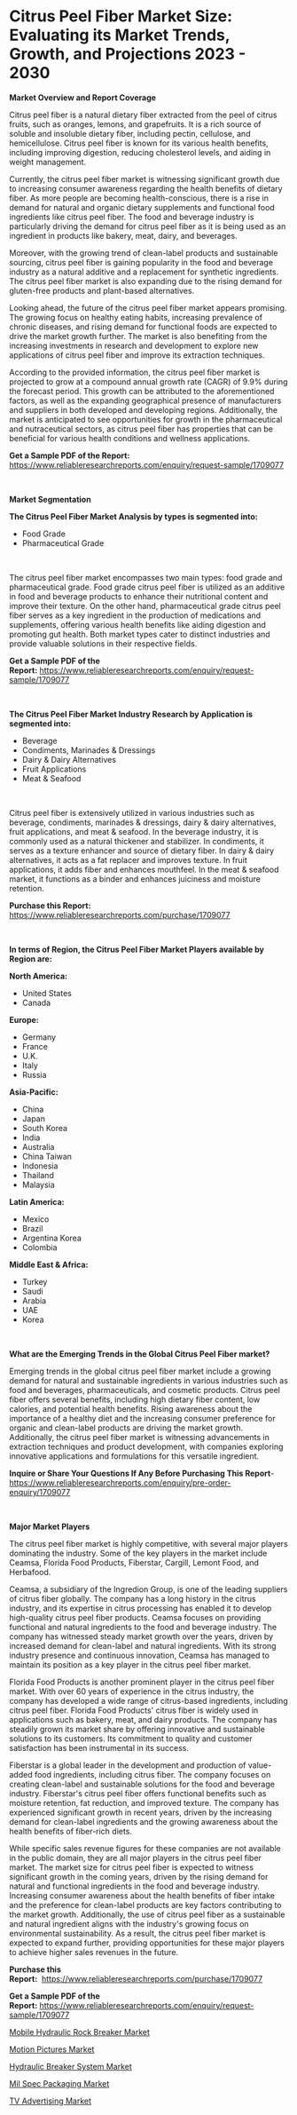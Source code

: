 <p><h1>Citrus Peel Fiber Market Size: Evaluating its Market Trends, Growth, and Projections 2023 - 2030</h1></p><p><strong>Market Overview and Report Coverage</strong></p>
<p><p>Citrus peel fiber is a natural dietary fiber extracted from the peel of citrus fruits, such as oranges, lemons, and grapefruits. It is a rich source of soluble and insoluble dietary fiber, including pectin, cellulose, and hemicellulose. Citrus peel fiber is known for its various health benefits, including improving digestion, reducing cholesterol levels, and aiding in weight management.</p><p>Currently, the citrus peel fiber market is witnessing significant growth due to increasing consumer awareness regarding the health benefits of dietary fiber. As more people are becoming health-conscious, there is a rise in demand for natural and organic dietary supplements and functional food ingredients like citrus peel fiber. The food and beverage industry is particularly driving the demand for citrus peel fiber as it is being used as an ingredient in products like bakery, meat, dairy, and beverages.</p><p>Moreover, with the growing trend of clean-label products and sustainable sourcing, citrus peel fiber is gaining popularity in the food and beverage industry as a natural additive and a replacement for synthetic ingredients. The citrus peel fiber market is also expanding due to the rising demand for gluten-free products and plant-based alternatives.</p><p>Looking ahead, the future of the citrus peel fiber market appears promising. The growing focus on healthy eating habits, increasing prevalence of chronic diseases, and rising demand for functional foods are expected to drive the market growth further. The market is also benefiting from the increasing investments in research and development to explore new applications of citrus peel fiber and improve its extraction techniques.</p><p>According to the provided information, the citrus peel fiber market is projected to grow at a compound annual growth rate (CAGR) of 9.9% during the forecast period. This growth can be attributed to the aforementioned factors, as well as the expanding geographical presence of manufacturers and suppliers in both developed and developing regions. Additionally, the market is anticipated to see opportunities for growth in the pharmaceutical and nutraceutical sectors, as citrus peel fiber has properties that can be beneficial for various health conditions and wellness applications.</p></p>
<p><strong>Get a Sample PDF of the Report:</strong> <a href="https://www.reliableresearchreports.com/enquiry/request-sample/1709077">https://www.reliableresearchreports.com/enquiry/request-sample/1709077</a></p>
<p>&nbsp;</p>
<p><strong>Market Segmentation</strong></p>
<p><strong>The Citrus Peel Fiber Market Analysis by types is segmented into:</strong></p>
<p><ul><li>Food Grade</li><li>Pharmaceutical Grade</li></ul></p>
<p>&nbsp;</p>
<p><p>The citrus peel fiber market encompasses two main types: food grade and pharmaceutical grade. Food grade citrus peel fiber is utilized as an additive in food and beverage products to enhance their nutritional content and improve their texture. On the other hand, pharmaceutical grade citrus peel fiber serves as a key ingredient in the production of medications and supplements, offering various health benefits like aiding digestion and promoting gut health. Both market types cater to distinct industries and provide valuable solutions in their respective fields.</p></p>
<p><strong>Get a Sample PDF of the Report:</strong>&nbsp;<a href="https://www.reliableresearchreports.com/enquiry/request-sample/1709077">https://www.reliableresearchreports.com/enquiry/request-sample/1709077</a></p>
<p>&nbsp;</p>
<p><strong>The Citrus Peel Fiber Market Industry Research by Application is segmented into:</strong></p>
<p><ul><li>Beverage</li><li>Condiments, Marinades & Dressings</li><li>Dairy & Dairy Alternatives</li><li>Fruit Applications</li><li>Meat & Seafood</li></ul></p>
<p>&nbsp;</p>
<p><p>Citrus peel fiber is extensively utilized in various industries such as beverage, condiments, marinades & dressings, dairy & dairy alternatives, fruit applications, and meat & seafood. In the beverage industry, it is commonly used as a natural thickener and stabilizer. In condiments, it serves as a texture enhancer and source of dietary fiber. In dairy & dairy alternatives, it acts as a fat replacer and improves texture. In fruit applications, it adds fiber and enhances mouthfeel. In the meat & seafood market, it functions as a binder and enhances juiciness and moisture retention.</p></p>
<p><strong>Purchase this Report:</strong>&nbsp; <a href="https://www.reliableresearchreports.com/purchase/1709077">https://www.reliableresearchreports.com/purchase/1709077</a></p>
<p>&nbsp;</p>
<p><strong>In terms of Region, the Citrus Peel Fiber Market Players available by Region are:</strong></p>
<p>
    <p> <strong> North America: </strong>
        <ul>
            <li>United States</li>
            <li>Canada</li>
        </ul>
        </p> 
    <p> <strong> Europe: </strong>
        <ul>
            <li>Germany</li>
            <li>France</li>
            <li>U.K.</li>
            <li>Italy</li>
            <li>Russia</li>
        </ul>
        </p> 
    <p> <strong> Asia-Pacific: </strong>
        <ul>
            <li>China</li>
            <li>Japan</li>
            <li>South Korea</li>
            <li>India</li>
            <li>Australia</li>
            <li>China Taiwan</li>
            <li>Indonesia</li>
            <li>Thailand</li>
            <li>Malaysia</li>
        </ul>
        </p> 
    <p> <strong> Latin America: </strong>
        <ul>
            <li>Mexico</li>
            <li>Brazil</li>
            <li>Argentina Korea</li>
            <li>Colombia</li>
        </ul>
        </p> 
    <p> <strong> Middle East & Africa: </strong>
        <ul>
            <li>Turkey</li>
            <li>Saudi</li>
            <li>Arabia</li>
            <li>UAE</li>
            <li>Korea</li>
        </ul>
    </p>
    </p>
<p>&nbsp;</p>
<p><strong>What are the Emerging Trends in the Global Citrus Peel Fiber market?</strong></p>
<p><p>Emerging trends in the global citrus peel fiber market include a growing demand for natural and sustainable ingredients in various industries such as food and beverages, pharmaceuticals, and cosmetic products. Citrus peel fiber offers several benefits, including high dietary fiber content, low calories, and potential health benefits. Rising awareness about the importance of a healthy diet and the increasing consumer preference for organic and clean-label products are driving the market growth. Additionally, the citrus peel fiber market is witnessing advancements in extraction techniques and product development, with companies exploring innovative applications and formulations for this versatile ingredient.</p></p>
<p><strong>Inquire or Share Your Questions If Any Before Purchasing This Report</strong>- <a href="https://www.reliableresearchreports.com/enquiry/pre-order-enquiry/1709077">https://www.reliableresearchreports.com/enquiry/pre-order-enquiry/1709077</a></p>
<p>&nbsp;</p>
<p><strong>Major Market Players</strong></p>
<p><p>The citrus peel fiber market is highly competitive, with several major players dominating the industry. Some of the key players in the market include Ceamsa, Florida Food Products, Fiberstar, Cargill, Lemont Food, and Herbafood.</p><p>Ceamsa, a subsidiary of the Ingredion Group, is one of the leading suppliers of citrus fiber globally. The company has a long history in the citrus industry, and its expertise in citrus processing has enabled it to develop high-quality citrus peel fiber products. Ceamsa focuses on providing functional and natural ingredients to the food and beverage industry. The company has witnessed steady market growth over the years, driven by increased demand for clean-label and natural ingredients. With its strong industry presence and continuous innovation, Ceamsa has managed to maintain its position as a key player in the citrus peel fiber market.</p><p>Florida Food Products is another prominent player in the citrus peel fiber market. With over 60 years of experience in the citrus industry, the company has developed a wide range of citrus-based ingredients, including citrus peel fiber. Florida Food Products' citrus fiber is widely used in applications such as bakery, meat, and dairy products. The company has steadily grown its market share by offering innovative and sustainable solutions to its customers. Its commitment to quality and customer satisfaction has been instrumental in its success.</p><p>Fiberstar is a global leader in the development and production of value-added food ingredients, including citrus fiber. The company focuses on creating clean-label and sustainable solutions for the food and beverage industry. Fiberstar's citrus peel fiber offers functional benefits such as moisture retention, fat reduction, and improved texture. The company has experienced significant growth in recent years, driven by the increasing demand for clean-label ingredients and the growing awareness about the health benefits of fiber-rich diets.</p><p>While specific sales revenue figures for these companies are not available in the public domain, they are all major players in the citrus peel fiber market. The market size for citrus peel fiber is expected to witness significant growth in the coming years, driven by the rising demand for natural and functional ingredients in the food and beverage industry. Increasing consumer awareness about the health benefits of fiber intake and the preference for clean-label products are key factors contributing to the market growth. Additionally, the use of citrus peel fiber as a sustainable and natural ingredient aligns with the industry's growing focus on environmental sustainability. As a result, the citrus peel fiber market is expected to expand further, providing opportunities for these major players to achieve higher sales revenues in the future.</p></p>
<p><strong>Purchase this Report:</strong>&nbsp;&nbsp;<a href="https://www.reliableresearchreports.com/purchase/1709077">https://www.reliableresearchreports.com/purchase/1709077</a></p>
<p></p>
<p><strong>Get a Sample PDF of the Report:</strong>&nbsp;<a href="https://www.reliableresearchreports.com/enquiry/request-sample/1709077">https://www.reliableresearchreports.com/enquiry/request-sample/1709077</a></p>
<p><p><a href="https://medium.com/@carolynfuller1997/mobile-hydraulic-rock-breaker-market-size-and-market-trends-complete-industry-overview-2023-to-54475a502fd4">Mobile Hydraulic Rock Breaker Market</a></p><p><a href="https://github.com/RichRobinson5/Market-Research-Report-List-2/blob/main/motion-pictures-market.md">Motion Pictures Market</a></p><p><a href="https://medium.com/@janicegriffin2022/hydraulic-breaker-system-market-competitive-analysis-market-trends-and-forecast-to-2030-acf089298400">Hydraulic Breaker System Market</a></p><p><a href="https://medium.com/@barbarafranklin1904/mil-spec-packaging-market-research-report-its-history-and-forecast-2023-to-2030-358b2cfebd0f">Mil Spec Packaging Market</a></p><p><a href="https://github.com/JameTravis/Market-Research-Report-List-2/blob/main/tv-advertising-market.md">TV Advertising Market</a></p></p>